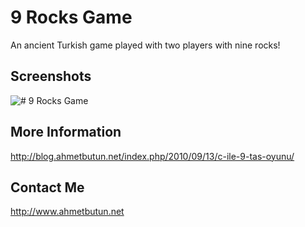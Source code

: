 # 9 Rocks Game
An ancient Turkish game played with two players with nine rocks!

## Screenshots
![# 9 Rocks Game](https://cloud.githubusercontent.com/assets/9437726/6993666/a30bd20e-db04-11e4-842c-4ed2ebdce7a5.jpg)

## More Information
http://blog.ahmetbutun.net/index.php/2010/09/13/c-ile-9-tas-oyunu/

## Contact Me
http://www.ahmetbutun.net
